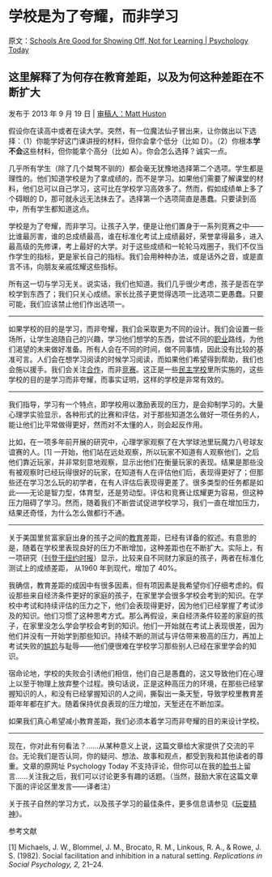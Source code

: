 # 学校是为了夸耀，而非学习

原文：[Schools Are Good for Showing Off, Not for Learning | Psychology Today](https://www.psychologytoday.com/us/blog/freedom-learn/201309/schools-are-good-showing-not-learning)

## 这里解释了为何存在教育差距，以及为何这种差距在不断扩大

发布于 2013 年 9 月 19 日 | [ 审稿人：Matt Huston](https://www.psychologytoday.com/us/docs/editorial-process)

假设你在读高中或者在读大学。突然，有一位魔法仙子冒出来，让你做出以下选择：（1）你能学好这门课讲授的材料，但你会拿个低分（比如 D）。（2）你根本**学不会**这些材料，但你能拿个高分（比如 A）。你会怎么选择？诚实一点。

几乎所有学生（除了几个桀骜不驯的）都会毫无犹豫地选择第二个选项。学生都是理性的。他们知道学校是为了拿成绩的，而不是学习。如果他们需要了解课堂的材料，他们总可以自己学习，这可比在学校学习高效多了。然而，假如成绩单上多了个碍眼的 D，那可就永远无法抹去了。选择第一个选项简直是愚蠢。只要读到高中，所有学生都知道这点。

学校是为了夸耀，而非学习。让孩子入学，便是让他们置身于一系列竞赛之中——比谁最厉害，谁的总成绩最高，谁在标准化考试上成绩最好，荣誉拿得最多，进入最高级的先修课，考上最好的大学。对于这些成绩和一轮轮马戏圈子，我们不仅当作学生的指标，更是家长自己的指标。我们会用种种办法，或是话外之音，或是直言不讳，向朋友亲戚炫耀这些指标。

所有这一切与学习无关。说实话，我们也知道。我们几乎很少考虑，孩子是否在学校学到东西了；我们只关心成绩。家长比孩子更觉得选项一比选项二更愚蠢。只要可能，我们应该禁止他们作出选项一。

******

如果学校的目的是学习，而非夸耀，我们会采取更为不同的设计。我们会设置一些场所，让学生追随自己的兴趣，学习他们想学的东西，尝试不同的[职业](https://www.psychologytoday.com/us/basics/career)路线，为他们渴望的未来做好准备。所有人会在不同的时间，做不同事情，因此没有比较的基准可言。人们会在想学习阅读的时候学习阅读，而如果他们希望得到帮助，我们也会施以援手。我们会关注[合作](https://www.psychologytoday.com/us/basics/teamwork)，而非[竞赛](https://www.psychologytoday.com/us/basics/sport-and-competition)。这正是一些[民主学校](http://alternativestoschool.com/democratic-schools/)里所实施的，这些学校的目的是学习而非夸耀，而事实证明，这样的学校是非常有效的。

******

我们指导，学习有一个特点，即学校用以激励表现的压力，是会抑制学习的。大量心理学实验显示，各种形式的比赛和评估，对于那些知道怎么做好一项任务的人，能让他们比平常做得更好，然而对不太懂的人，则会起反作用。

比如，在一项多年前开展的研究中，心理学家观察了在大学球池里玩魔力八号球友谊赛的人。[1] 一开始，他们站在远处观察，所以玩家不知道有人观察他们，之后他们靠近玩家，并非常刻意地观察，显示出他们在衡量玩家的表现。结果是那些没有被观察时已经玩得很好的玩家，在知道有人在评估他们后，表现得更好了；但那些还在学习怎么玩的初学者，在有人评估后表现得更差了。很多类型的任务都是如此——无论是智力型，体育型，还是劳动型。评估和竞赛让炫耀更为容易，但这种压力阻碍了学习。然而，随着我们不断尝试促进学校学习，我们一直在增加压力，结果还奇怪，为什么怎么做都行不通。

******

关于美国里贫富家庭出身的孩子之间的[教育](https://www.psychologytoday.com/us/basics/education)差距，已经有详备的叙述。有意思的是，随着在学校里表现良好的压力不断增加，这种差距也在不断扩大。实际上，有一项研究（[刊登于纽约时报](http://www.nytimes.com/2012/02/10/education/education-gap-grows-between-rich-and-poor-studies-show.html?pagewanted=all&_r=0)）显示，比较来自不同财力家庭的孩子，两者在标准化测试上的成绩差距， 从1960 年到现代，增加了 40%。

我确信，教育差距的成因中有很多因素，但有项因素是我希望你们仔细考虑的。假设那些来自经济条件更好的家庭的孩子，在家里学会很多学校会考到的知识。在学校中考试和持续评估的压力之下，他们会表现得更好，因为他们已经掌握了考试涉及的知识。他们习惯了这种思考方式。那么再假设，来自经济条件较差的家庭的孩子，在家里没怎么学会学校会考到的知识。他们一开始就在考试上表现很差，因为他们并没有一开始学到那些知识。持续不断的测试与评估带来极高的压力，再加上考试失败的[尴尬](https://www.psychologytoday.com/us/basics/embarrassment)与耻辱——他们便很难在学校学习那些别人已经在家里学会的知识。

宿命论地，学校的失败会引诱他们相信，他们自己是愚蠢的，这又导致他们在心理上以至于物理上放弃整个过程。换句话说，正是这种高压力的环境，在那些已经掌握知识的人，和没有已经掌握知识的人之间，撕裂出一条天堑，导致学校里教育差距年年都在扩大。随着保持优良表现的压力增加，天堑还在不断加深。

如果我们真心希望减小教育差距，我们必须本着学习而非夸耀的目的来设计学校。

*******

现在，你对此有何看法？……从某种意义上说，这篇文章给大家提供了交流的平台。无论我们是否认同，你的疑问、想法、故事和观点，都受到我和其他读者的尊重。文章的原网址 Psychology Today 不支持评论，但你可以在我的[脸书](https://www.facebook.com/peter.gray.3572)上留言……关注我之后，我们可以讨论更多有趣的话题。（当然，鼓励大家在这篇文章下面的评论区里发言——译者注）

关于孩子自然的学习方式，以及孩子学习的最佳条件，更多信息请参见《[玩耍精神](http://www.amazon.com/Free-Learn-Unleashing-Instinct-Self-Reliant/dp/0465084990/ref=tmm_pap_title_0?_encoding=UTF8&qid=&sr=)》。

参考文献

[1] Michaels, J. W., Blommel, J. M., Brocato, R. M., Linkous, R. A., & Rowe, J. S. (1982). Social facilitation and inhibition in a natural setting. *Replications in Social Psychology, 2,* 21–24.